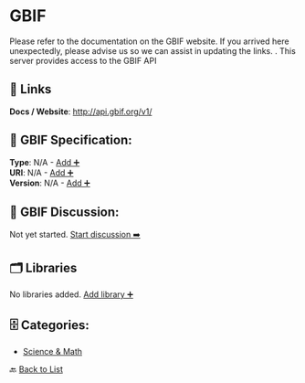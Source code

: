 # GBIF

Please refer to the documentation on the GBIF website. If you arrived here unexpectedly, please advise us so we can assist in updating the links. . This server provides access to the GBIF API

##  🔗 Links
**Docs / Website**: http://api.gbif.org/v1/

## 🧬 GBIF Specification:
**Type**: N/A - [Add ➕](https://github.com/apis-list/apis-list/edit/main/apis.yaml#L7340)  
**URI**: N/A - [Add ➕](https://github.com/apis-list/apis-list/edit/main/apis.yaml#L7340)  
**Version**: N/A - [Add ➕](https://github.com/apis-list/apis-list/edit/main/apis.yaml#L7340)

## 💬 GBIF Discussion:
Not yet started. [Start discussion ➡️](https://github.com/apis-list/apis-list/discussions/new)

## 🗂️ Libraries

No libraries added. [Add library ➕](https://github.com/apis-list/apis-list/edit/main/apis.yaml#L7340)    


## 🗄️ Categories:
- [Science & Math](https://github.com/apis-list/apis-list#science--math-)

🔙  [Back to List](https://github.com/apis-list/apis-list)
